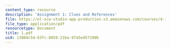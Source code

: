 ```yaml
---
content_type: resource
description: 'Assignment 1: Clues and References'
file: https://ol-ocw-studio-app-production.s3.amazonaws.com/courses/4-125-architecture-studio-building-in-landscapes-fall-2002/13004c5d63fc885921ba97a5ed57190b_1.pdf
file_type: application/pdf
resourcetype: Document
title: 1.pdf
uid: 13004c5d-63fc-8859-21ba-97a5ed57190b
---
```

